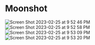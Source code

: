 # Moonshot


![Screen Shot 2023-02-25 at 9 52 46 PM](https://user-images.githubusercontent.com/115123900/221391490-4275e89d-d782-4e7d-8d2c-0906881743a9.png)
![Screen Shot 2023-02-25 at 9 52 58 PM](https://user-images.githubusercontent.com/115123900/221391489-dc86e4ea-d295-4aa5-93d3-2d268d66435f.png)
![Screen Shot 2023-02-25 at 9 53 09 PM](https://user-images.githubusercontent.com/115123900/221391488-6391fad2-d945-4c18-ada9-9cbe557ec566.png)
![Screen Shot 2023-02-25 at 9 53 20 PM](https://user-images.githubusercontent.com/115123900/221391485-9d70ca8a-e7c8-416b-afbf-dc945a0a9169.png)
